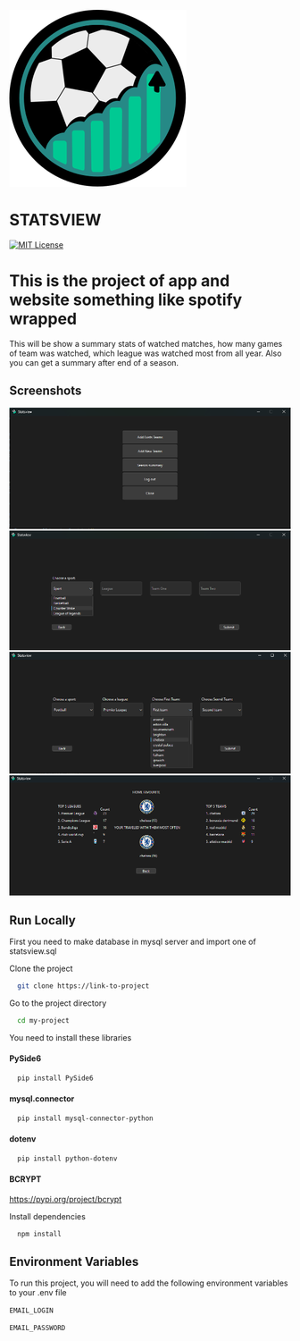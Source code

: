 
![Logo](https://raw.githubusercontent.com/B3bq/Statsview/main/assets/logo.svg)

# STATSVIEW
[![MIT License](https://img.shields.io/badge/License-MIT-green.svg)](https://choosealicense.com/licenses/mit/)



# This is the project of app and website something like spotify wrapped
This will be show a summary stats of watched matches, how many games of team was watched, which league was watched most from all year. Also you can get a summary after end of a season. 

## Screenshots

![App Screenshot](https://raw.githubusercontent.com/B3bq/Statsview/main/assets/Zrzut%20ekranu%202025-07-31%20173135.png)
![App Screenshot](https://raw.githubusercontent.com/B3bq/Statsview/main/assets/Zrzut%20ekranu%202025-07-31%20173206.png)
![App Screenshot](https://raw.githubusercontent.com/B3bq/Statsview/main/assets/Zrzut%20ekranu%202025-08-02%20224821.png)
![App Screenshot](https://raw.githubusercontent.com/B3bq/Statsview/main/assets/Zrzut%20ekranu%202025-08-02%20224841.png)


## Run Locally

First you need to make database in mysql server and import one of statsview.sql

Clone the project

```bash
  git clone https://link-to-project
```

Go to the project directory

```bash
  cd my-project
```
You need to install these libraries

#### PySide6
```bash
  pip install PySide6
```

#### mysql.connector
```bash
  pip install mysql-connector-python
```

#### dotenv
```bash
  pip install python-dotenv
```

#### BCRYPT
https://pypi.org/project/bcrypt

Install dependencies

```bash
  npm install
```



## Environment Variables

To run this project, you will need to add the following environment variables to your .env file

`EMAIL_LOGIN`

`EMAIL_PASSWORD`

